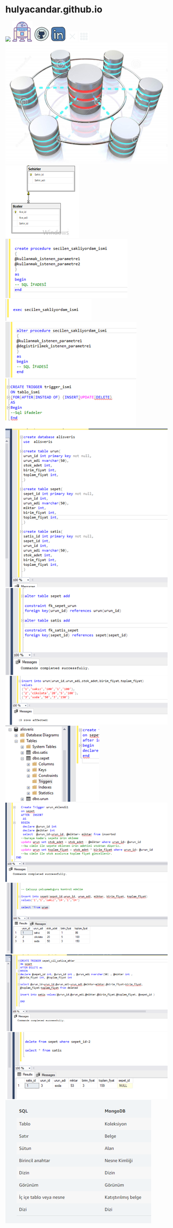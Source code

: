 # hulyacandar.github.io


<img src= "deneme/img/foto.jpg">
<img src="ikonlar/r2d2.png"> 
<img src="ikonlar/github.png">
<img src="ikonlar/link.png">
<img src= "ikonlar/eksi4.png">
<img src= "ikonlar/bars5.png">


 <img src="img/foto3.jpg">
  <img src="img/diyagram_sehir.png">
   <img src="img/sql_yy1.png">
    <img src="img/sql_yyex.png">
    <img src="img/sql_alt.png">
    <img src="img/sql_trg.png">
    <img src="img/sql_trggg.png">
     <img src="img/sql_trg13.png">
    <img src="img/sql_trge2.png">
     <img src="img/sql_trg01.png">
     <img src="img/trigger.png">
     <img src="img/sql_trg5.png">
     <img src="img/ttrg6.png">
     <img src="img/byebyetrg.png">
      <img src="img/sql_nosql.png">
